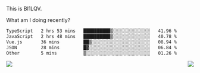 This is BI1LQV.

What am I doing recently?

<!--START_SECTION:waka-->

```txt
TypeScript   2 hrs 53 mins   ██████████▒░░░░░░░░░░░░░░   41.96 %
JavaScript   2 hrs 48 mins   ██████████▒░░░░░░░░░░░░░░   40.78 %
Vue.js       36 mins         ██▒░░░░░░░░░░░░░░░░░░░░░░   08.94 %
JSON         28 mins         █▓░░░░░░░░░░░░░░░░░░░░░░░   06.84 %
Other        5 mins          ▒░░░░░░░░░░░░░░░░░░░░░░░░   01.26 %
```

<!--END_SECTION:waka-->
<img align="right" src="https://github-readme-stats.vercel.app/api?username=bi1lqv&show_icons=true&count_private=true">

<img src="https://metrics.lecoq.io/bi1lqv?template=classic&base.activity=0&base.community=0&base.repositories=0&base.metadata=0&isocalendar=1&base=header%2C%20activity%2C%20community%2C%20repositories%2C%20metadata&base.indepth=false&base.hireable=false&isocalendar=false&isocalendar.duration=full-year&config.timezone=Asia%2FShanghai">
